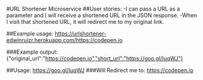 #URL Shortener Microservice
##User stories:
-I can pass a URL as a parameter and I will receive a shortened URL in the JSON response.
-When I visit that shortened URL, it will redirect me to my original link.

##Example usage:
  https://urlshortener-edwinruizr.herokuapp.com/https://codepen.io
            
###Example output:
  {"original_url":"https://codepen.io","short_url":"https://goo.gl/IuqWJ"}

##Usage:
  https://goo.gl/IuqWJ
###Will Redirect me to:
  https://codepen.io
